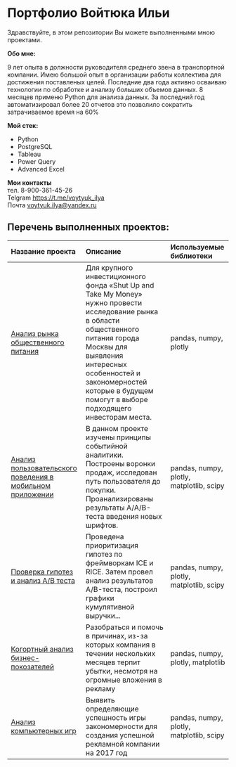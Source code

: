 # Портфолио Войтюка Ильи

Здравствуйте, в этом репозитории Вы можете выполненными мною проектами. 

**Обо мне:**

9 лет опыта в должности руководителя среднего звена в транспортной компании. Имею большой опыт в организации работы коллектива для достижения поставленых целей.  Последние два года активно осваиваю технологии по обработке и анализу больших объемов данных.  8 месяцев применю Python для анализа данных.  За последний год автоматизировал более 20 отчетов это позволило сократить затрачиваемое время на 60%

**Мой стек:**
- Python 
- PostgreSQL
- Tableau
- Power Query
- Advanced Excel 

**Мои контакты**   
тел. 8-900-361-45-26   
Telgram https://t.me/voytyuk_ilya  
Почта voytyuk.ilya@yandex.ru  

## Перечень выполненных проектов:
|Название проекта| Описание | Используемые библиотеки |
|:------------------------|:-----------------|:--------------------| 
|[Анализ рынка общественного питания](https://github.com/VoytyukIlya/Portfolio/tree/main/Analysis_of_the_catering_market)|Для крупного инвестиционного фонда «Shut Up and Take My Money» нужно провести исследование рынка в области общественного питания города Москвы для выявления интересных особенностей и закономерностей которые в будущем помогут в выборе подходящего инвесторам места.|pandas, numpy, plotly|
|[Анализ пользовательского поведения в мобильном приложении](https://github.com/VoytyukIlya/Portfolio/tree/main/Analysis_o_%20user_behavior_in_a_mobile_application)|В данном проекте изучены принципы событийной аналитики. Построены воронки продаж, исследован путь пользователя до покупки. Проанализированы результаты A/А/B-теста введения новых шрифтов.|pandas, numpy, plotly, matplotlib, scipy|
|[Проверка гипотез и анализ А/В теста](https://github.com/VoytyukIlya/Portfolio/tree/main/A:B_test_analysis)|Проведена приоритизация гипотез по фреймворкам ICE и RICE. Затем провел анализ результатов A/B-теста, построил графики кумулятивной выручки...|pandas, numpy, plotly, matplotlib, scipy|
|[Когортный анализ бизнес-покозателей](Analysis_of_business_indicators) |Разобраться и помочь в причинах, из-за которых компания в течении нескольких месяцев терпит убытки, несмотря на огромные вложения в рекламу|pandas, numpy, plotly, matplotlib|
|[Анализ компьютерных игр](Analysis_of_computer_games)|Выявить определяющие успешность игры закономерности для создания успешной рекламной компании на 2017 год|pandas, numpy, plotly, matplotlib, scipy|
